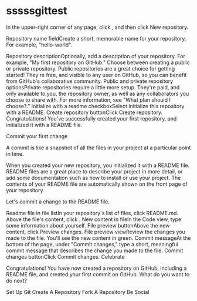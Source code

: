 


sssssgittest
=======
In the upper-right corner of any page, click , and then click New repository.

Repository name fieldCreate a short, memorable name for your repository. For example, "hello-world".

Repository descriptionOptionally, add a description of your repository. For example, "My first repository on GitHub."
Choose between creating a public or private repository.
Public repositories are a great choice for getting started! They're free, and visible to any user on GitHub, so you can benefit from GitHub's collaborative community.
Public and private repository optionsPrivate repositories require a little more setup. They're paid, and only available to you, the repository owner, as well as any collaborators you choose to share with. For more information, see "What plan should I choose?."
Initialize with a readme checkboxSelect Initialize this repository with a README.
Create repository buttonClick Create repository.
Congratulations! You've successfully created your first repository, and initialized it with a README file.

Commit your first change

A commit is like a snapshot of all the files in your project at a particular point in time.

When you created your new repository, you initialized it with a README file. README files are a great place to describe your project in more detail, or add some documentation such as how to install or use your project. The contents of your README file are automatically shown on the front page of your repository.

Let's commit a change to the README file.

Readme file in file listIn your repository's list of files, click README.md.
Above the file's content, click .
New content in fileIn the Code view, type some information about yourself.
File preview buttonAbove the new content, click Preview changes.
File preview viewReview the changes you made to the file. You'll see the new content in green.
Commit messageAt the bottom of the page, under "Commit changes," type a short, meaningful commit message that describes the change you made to the file.
Commit changes buttonClick Commit changes.
Celebrate

Congratulations! You have now created a repository on GitHub, including a README file, and created your first commit on GitHub. What do you want to do next?

Set Up Git
Create A Repository
Fork A Repository
Be Social
